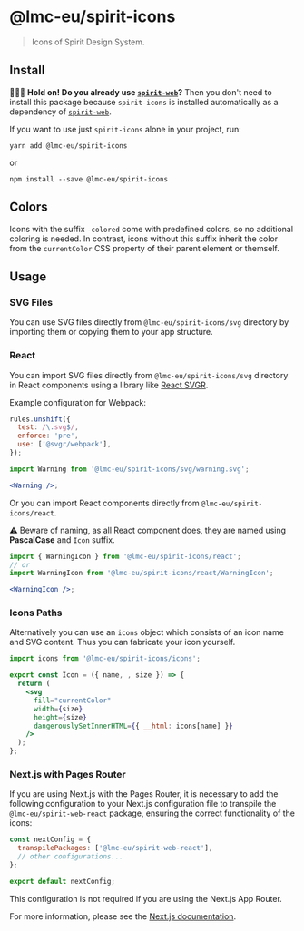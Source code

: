 # @lmc-eu/spirit-icons

> Icons of Spirit Design System.

## Install

🙋🏻‍♂️ **Hold on! Do you already use [`spirit-web`][spirit-web]?** Then you don't need to
install this package because `spirit-icons` is installed automatically
as a dependency of [`spirit-web`][spirit-web].

If you want to use just `spirit-icons` alone in your project, run:

```shell
yarn add @lmc-eu/spirit-icons
```

or

```shell
npm install --save @lmc-eu/spirit-icons
```

## Colors

Icons with the suffix `-colored` come with predefined colors, so no additional coloring is needed.
In contrast, icons without this suffix inherit the color from the `currentColor` CSS property of their parent element
or themself.

## Usage

### SVG Files

You can use SVG files directly from `@lmc-eu/spirit-icons/svg` directory by importing them or copying them to your app structure.

### React

You can import SVG files directly from `@lmc-eu/spirit-icons/svg` directory in React components using a library like [React SVGR][react-svgr].

Example configuration for Webpack:

```js
rules.unshift({
  test: /\.svg$/,
  enforce: 'pre',
  use: ['@svgr/webpack'],
});
```

```jsx
import Warning from '@lmc-eu/spirit-icons/svg/warning.svg';

<Warning />;
```

Or you can import React components directly from `@lmc-eu/spirit-icons/react`.

⚠️ Beware of naming, as all React component does, they are named using **PascalCase** and `Icon` suffix.

```jsx
import { WarningIcon } from '@lmc-eu/spirit-icons/react';
// or
import WarningIcon from '@lmc-eu/spirit-icons/react/WarningIcon';

<WarningIcon />;
```

### Icons Paths

Alternatively you can use an `icons` object which consists of an icon name and SVG content. Thus you can fabricate your icon yourself.

```jsx
import icons from '@lmc-eu/spirit-icons/icons';

export const Icon = ({ name, , size }) => {
  return (
    <svg
      fill="currentColor"
      width={size}
      height={size}
      dangerouslySetInnerHTML={{ __html: icons[name] }}
    />
  );
};
```

### Next.js with Pages Router

If you are using Next.js with the Pages Router, it is necessary to add the following configuration to your Next.js configuration file
to transpile the `@lmc-eu/spirit-web-react` package, ensuring the correct functionality of the icons:

```javascript
const nextConfig = {
  transpilePackages: ['@lmc-eu/spirit-web-react'],
  // other configurations...
};

export default nextConfig;
```

This configuration is not required if you are using the Next.js App Router.

For more information, please see the [Next.js documentation][nextjs-transpile-packages].

[spirit-web]: https://github.com/lmc-eu/spirit-design-system/tree/main/packages/web
[nextjs-transpile-packages]: https://nextjs.org/docs/pages/api-reference/next-config-js/transpilePackages
[react-svgr]: https://react-svgr.com/
